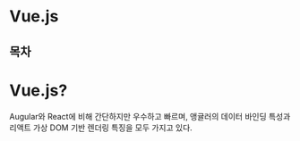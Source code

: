Vue.js
======

목차
----

# Vue.js?
Augular와 React에 비해 간단하지만 우수하고 빠르며, 
앵귤러의 데이터 바인딩 특성과 리액트 가상 DOM 기반 렌더링 특징을 모두 가지고 있다.
